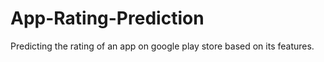 # App-Rating-Prediction
Predicting the rating of an app on google play store based on its features.
